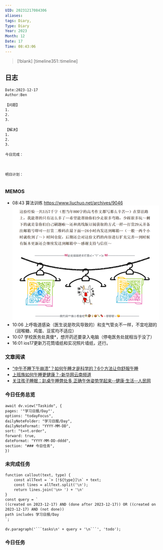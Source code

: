 ```yaml
---
UID: 20231217084306
aliases: 
tags: Diary,
Type: Diary
Year: 2023
Month: 12
Date: 17
Time: 08:43:06
---
```

> [!blank] 
> [timeline351::timeline]


## 日志

```
Date:2023-12-17
Author:Ben

【问题】
1.
2.
3.

【解决】
1.
2.
3.

今日完成：



明日计划：


```

### MEMOS

- 08:43 算法训练 https://www.liuchuo.net/archives/9046
  ![](asset/Pasted%20image%2020231217084411.png)
- 10:06 上呼吸道感染（医生说是吹风导致的）和支气管炎不一样，不宜吃甜的（润喉糖、鸡蛋、豆浆均不适应）
- 10:07 学校医务处真傻*，想开药还要录入电脑（停电医务处就相当于没了）
- 16:01 ios17更新万花筒墙纸和实况照片墙纸，还行。
  



### 文章阅读

- [“中午不睡下午崩溃”？如何午睡才是科学的？6个方法让你舒服午睡](http://ah.anhuinews.com/aq/jk/202101/t20210125_5090126.html)
- [上班族如何午睡更健康？-新华网云南频道](http://m.xinhuanet.com/yn/2019-02/12/c_137813242.htm)
- [关注孩子睡眠：趴桌午睡弊处多 正确午休姿势学起来--健康·生活--人民网](http://health.people.com.cn/n1/2021/0507/c14739-32096405.html)

### 今日任务总览

```dataviewjs
await dv.view("Taskido", {
pages: '"学习日报/Day"',
options: "todayFocus",
dailyNoteFolder: "学习日报/Day",
dailyNoteFormat: "YYYY-MM-DD",
sort: "t=>t.order",
forward: true,
dateFormat: "YYYY-MM-DD-dddd",
section: "### 今日任务",
})
```

### 未完成任务

```dataviewjs
function callout(text, type) {
    const allText = `> [!${type}]\n` + text;
    const lines = allText.split('\n');
    return lines.join('\n> ') + '\n'
}
const query = `
((created on 2023-12-17) AND (done after 2023-12-17)) OR ((created on 2023-12-17) AND (not done))
path includes 学习日报/Day
`;

dv.paragraph('```tasks\n' + query + '\n```', 'todo');
```


### 今日任务
